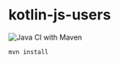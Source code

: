# kotlin-js-users

![Java CI with Maven](https://github.com/arulkumar-lab/kotlin-js-users/workflows/Java%20CI%20with%20Maven/badge.svg)

```mvn install```

```run index.html'''
